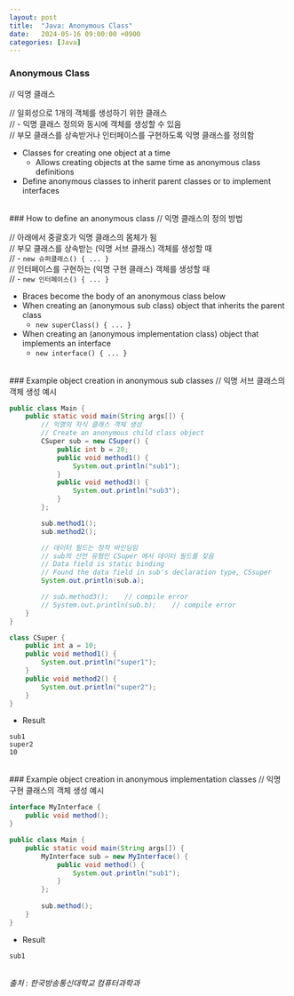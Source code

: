 ```yaml
---
layout: post
title:  "Java: Anonymous Class"
date:   2024-05-16 09:00:00 +0900
categories: [Java]
---
```


### Anonymous Class   
// 익명 클래스   
   
// 일회성으로 1개의 객체를 생성하기 위한 클래스   
// - 익명 클래스 정의와 동시에 객체를 생성할 수 있음   
// 부모 클래스를 상속받거나 인터페이스를 구현하도록 익명 클래스를 정의함   
- Classes for creating one object at a time   
  - Allows creating objects at the same time as anonymous class definitions   
- Define anonymous classes to inherit parent classes or to implement interfaces   
   
<br />
### How to define an anonymous class   
// 익명 클래스의 정의 방법   
   
// 아래에서 중괄호가 익명 클래스의 몸체가 됨   
// 부모 클래스를 상속받는 (익명 서브 클래스) 객체를 생성할 때   
// - `new 슈퍼클래스() { ... }`   
// 인터페이스를 구현하는 (익명 구현 클래스) 객체를 생성할 때   
// - `new 인터페이스() { ... }`   
- Braces become the body of an anonymous class below   
- When creating an (anonymous sub class) object that inherits the parent class   
  - `new superClass() { ... }`   
- When creating an (anonymous implementation class) object that implements an interface   
  - `new interface() { ... }`   
   
<br />
### Example object creation in anonymous sub classes   
// 익명 서브 클래스의 객체 생성 예시   
   
```java
public class Main {
    public static void main(String args[]) {
        // 익명의 자식 클래스 객체 생성
        // Create an anonymous child class object
        CSuper sub = new CSuper() {
            public int b = 20;
            public void method1() {
                System.out.println("sub1");
            }
            public void method3() {
                System.out.println("sub3");
            }
        };

        sub.method1();
        sub.method2();

        // 데이터 필드는 정적 바인딩임
        // sub의 선언 유형인 CSuper 에서 데이터 필드를 찾음
        // Data field is static binding
        // Found the data field in sub's declaration type, CSsuper
        System.out.println(sub.a);

        // sub.method3();    // compile error
        // System.out.println(sub.b);    // compile error
    }
}

class CSuper {
    public int a = 10;
    public void method1() {
        System.out.println("super1");
    }
    public void method2() {
        System.out.println("super2");
    }
}
```
   
- Result   
   
```
sub1
super2
10
```
   
<br />
### Example object creation in anonymous implementation classes   
// 익명 구현 클래스의 객체 생성 예시   
   
```java
interface MyInterface {
    public void method();
}

public class Main {
    public static void main(String args[]) {
        MyInterface sub = new MyInterface() {
            public void method() {
                System.out.println("sub1");
            }
        };
        
        sub.method();
    }
}
```
   
- Result   
   
```
sub1
```
   
<br />
<cite>출처 : 한국방송통신대학교 컴퓨터과학과</cite>
